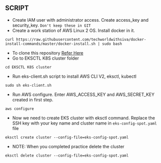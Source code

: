 SCRIPT
------
* Create IAM user with administrator access. Create access_key and security_key. `Don't keep these in GIT`
* Create a work station of AWS Linux 2 OS. Install docker in it.
```
curl https://raw.githubusercontent.com/techworldwithsiva/docker-install-commands/master/docker-install.sh | sudo bash
```
* To clone this repository [Refer Here](https://github.com/qtaarkayapril23/Kubernetes.git)
* Go to EKSCTL K8S cluster folder
```
cd EKSCTL K8S cluster
```
* Run eks-client.sh script to install AWS CLI V2, eksctl, kubectl
```
sudo sh eks-client.sh
```
* Run AWS configure. Enter AWS_ACCESS_KEY and AWS_SECRET_KEY created in first step.
```
aws configure
```
* Now we need to create EKS cluster with eksctl command. Replace the SSH key with your key name and cluster name in `eks-config-spot.yaml` file
```
eksctl create cluster --config-file=eks-config-spot.yaml
```
* NOTE: When you completed practice delete the cluster
```
eksctl delete cluster --config-file=eks-config-spot.yaml
```